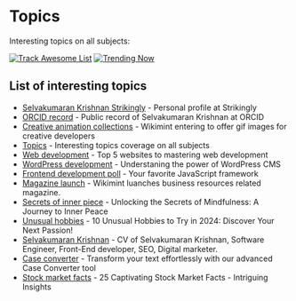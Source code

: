 # Topics

Interesting topics on all subjects:

[![Track Awesome List](https://www.trackawesomelist.com/badge.svg)](https://www.trackawesomelist.com/selvaklnc/topics)  [![Trending Now](https://img.shields.io/badge/View_on_GitHub-Click_here-blue.svg)](https://github.com/trending)


## List of interesting topics
* [Selvakumaran Krishnan Strikingly](https://ourmaster.mystrikingly.com/) - Personal profile at Strikingly
* [ORCID record](https://orcid.org/0009-0000-8447-0285) - Public record of Selvakumaran Krishnan at ORCID
* [Creative animation collections](https://giphy.com/channel/wikimint) - Wikimint entering to offer gif images for creative developers
* [Topics](https://selvaklnc.github.io/topics/) - Interesting topics coverage on all subjects
* [Web development](https://docs.google.com/spreadsheets/d/1JEZEvXD6ffsrAihui59pl5SU86y_zfrPLH8KkYxfzD4/edit?gid=0#gid=0) - Top 5 websites to mastering web development
* [WordPress development](https://docs.google.com/document/d/1t8Af6dCM1JrVYLeepSNkxgBlpYcUlhRuZ3GXVqpibj4/edit) - Understaning the power of WordPress CMS
* [Frontend development poll](https://docs.google.com/forms/d/e/1FAIpQLSfYrvYXnuGTsr4bJb0USQtlNi5nr7_CQuIILz5SZ_c7LYE62Q/viewform) - Your favorite JavaScript framework
* [Magazine launch](https://www.prlog.org/13028884-wikimint-launches-new-online-magazine-for-business-and-resources.html) - Wikimint luanches business resources related magazine.
* [Secrets of inner piece](https://www.tumblr.com/magazinechronicles/732720366640939008/unlocking-the-secrets-of-mindfulness-a-journey-to?source=share) - Unlocking the Secrets of Mindfulness: A Journey to Inner Peace
* [Unusual hobbies](https://www.reddit.com/r/wikimintcreations/comments/1cuxctj/10_unusual_hobbies_to_try_in_2024_discover_your/) - 10 Unusual Hobbies to Try in 2024: Discover Your Next Passion!
* [Selvakumaran Krishnan](https://selvakumaran.is-a.dev/) - CV of Selvakumaran Krishnan, Software Engineer, Front-End developer, SEO, Digital marketer.
* [Case converter](https://www.linkedin.com/feed/update/urn:li:activity:7195453146377166848) - Transform your text effortlessly with our advanced Case Converter tool
* [Stock market facts](https://www.wikimint.com/2024/01/interesting-facts-about-stock-market.html) - 25 Captivating Stock Market Facts - Intriguing Insights